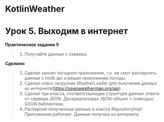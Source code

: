 # KotlinWeather

# Урок 5. Выходим в интернет


**Практическое задание 5**

> 1. Получайте данные с сервера.


**Сделано:** 


> 1. Сделал заново погодное приложение, т.к. не смог распарсить данные c imdb api и решил приложение погоды. 
> 2. Сделал класс загрузчик WeatherLoader для получения данных из интернета(https://openweathermap.org/api). 
> 3. Сделал три класса, соответствующие структуре данных ответа от сервера JSON. Десериализовал JSON-объект с помощью GSON библиотеки.
> 4. Распарсил полученные данные в классе RepositoryImpl
> Приложение работает. Данные получаю из интернета.
> 
